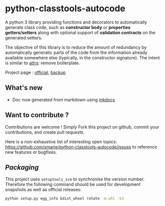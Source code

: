 # python-classtools-autocode

A python 3 library providing functions and decorators to automatically generate class code, such as **constructor body** or **properties getters/setters** along with optional support of **validation contracts** on the generated setters. 

The objective of this library is to reduce the amount of redundancy by automatically generatic parts of the code from the information already available somewhere else (typically, in the constructor signature). The intent is similar to [attrs](https://github.com/python-attrs/attrs): remove boilerplate.

Project page : [official](http://classtools-autocode.readthedocs.io), [backup](https://smarie.github.io/python-classtools-autocode/)

## What's new

* Doc now generated from markdown using [mkdocs](http://www.mkdocs.org/)

## Want to contribute ?

Contributions are welcome ! Simply Fork this project on github, commit your contributions, and create pull requests.

Here is a non-exhaustive list of interesting open topics: https://github.com/smarie/python-classtools-autocode/issues to reference new features or bugfixes.

## *Packaging*

This project uses `setuptools_scm` to synchronise the version number. Therefore the following command should be used for development snapshots as well as official releases: 

```bash
python setup.py egg_info bdist_wheel rotate -m.whl -k3
```